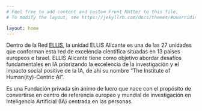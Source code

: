 ```yaml
---
# Feel free to add content and custom Front Matter to this file.
# To modify the layout, see https://jekyllrb.com/docs/themes/#overriding-theme-defaults

layout: home
---
```


Dentro de la Red [ELLIS](https://ellis.eu), la unidad ELLIS Alicante es una de las 27
unidades que conforman esta red de excelencia científica situadas
en 13 países europeos e Israel. ELLIS Alicante tiene como objetivo
abordar desafíos fundamentales en IA priorizando la excelencia
de la investigación y el impacto social positive de la IA, de ahí su
nombre “The Institute of Human(ity)-Centric AI”.

Es una Fundación privada sin ánimo de lucro que nace con el
propósito de convertirse en centro de referencia europeo y mundial
de investigación en Inteligencia Artificial (IA) centrada en las
personas.